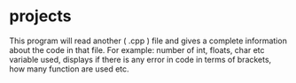# projects
This program will read another ( .cpp ) file and gives a complete information about the code in that file. 
For example: number of int, floats, char etc variable used, displays if there is any error in code in terms of brackets, how many function are used etc.
